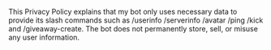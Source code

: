 This Privacy Policy explains that my bot only uses necessary data to provide its slash commands such as 
/userinfo 
/serverinfo
/avatar
/ping
/kick
and /giveaway-create. The bot does not permanently store, sell, or misuse any user information.
